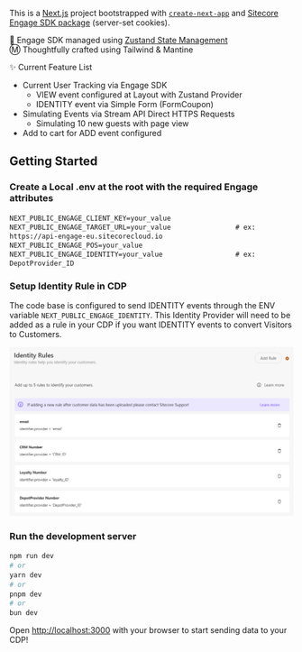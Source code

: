 This is a [Next.js](https://nextjs.org) project bootstrapped with [`create-next-app`](https://nextjs.org/docs/app/api-reference/cli/create-next-app) and [Sitecore Engage SDK package](https://doc.sitecore.com/cdp/en/developers/api/integrate-engage-sdk-nextjs-server-side.html) (server-set cookies).

🐻 Engage SDK managed using [Zustand State Management](https://github.com/pmndrs/zustand) <br>
Ⓜ️ Thoughtfully crafted using Tailwind &amp; Mantine

✨ Current Feature List
- Current User Tracking via Engage SDK
    - VIEW event configured at Layout with Zustand Provider
    - IDENTITY event via Simple Form (FormCoupon)
- Simulating Events via Stream API Direct HTTPS Requests
    - Simulating 10 new guests with page view
- Add to cart for ADD event configured

## Getting Started

### Create a Local .env at the root with the required Engage attributes
```.env
NEXT_PUBLIC_ENGAGE_CLIENT_KEY=your_value
NEXT_PUBLIC_ENGAGE_TARGET_URL=your_value                # ex: https://api-engage-eu.sitecorecloud.io
NEXT_PUBLIC_ENGAGE_POS=your_value
NEXT_PUBLIC_ENGAGE_IDENTITY=your_value                  # ex: DepotProvider_ID
```

### Setup Identity Rule in CDP
The code base is configured to send IDENTITY events through the ENV variable `NEXT_PUBLIC_ENGAGE_IDENTITY`. This Identity Provider will need to be added as a rule in your CDP if you want IDENTITY events to convert Visitors to Customers.

![CDP Identity Rules > Add Rule](docs/cdp_identity-rules.png)

### Run the development server

```bash
npm run dev
# or
yarn dev
# or
pnpm dev
# or
bun dev
```

Open [http://localhost:3000](http://localhost:3000) with your browser to start sending data to your CDP!

